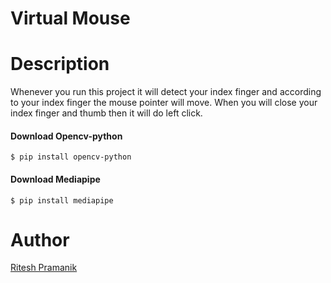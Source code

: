# Virtual Mouse
# Description
Whenever you run this project it will detect your index finger and according to your index finger the mouse pointer will move. When you will close your index finger and thumb then it will do left click.
#### Download Opencv-python
    $ pip install opencv-python
#### Download Mediapipe
    $ pip install mediapipe

# Author
[Ritesh Pramanik](https://github.com/ritesh2004)





